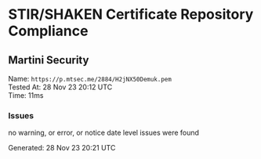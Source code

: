 # STIR/SHAKEN Certificate Repository Compliance

## Martini Security

Name: `https://p.mtsec.me/2884/H2jNX50Demuk.pem`\
Tested At: 28 Nov 23 20:12 UTC\
Time: 11ms

### Issues

no warning, or error, or notice date level issues were found

Generated: 28 Nov 23 20:21 UTC